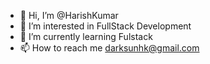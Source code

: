 - 👋 Hi, I’m @HarishKumar
- 👀 I’m interested in FullStack Development
- 🌱 I’m currently learning Fulstack
- 📫 How to reach me darksunhk@gmail.com

<!---
HarishKumarHKJ/HarishKumarHKJ is a ✨ special ✨ repository because its `README.md` (this file) appears on your GitHub profile.
You can click the Preview link to take a look at your changes.
--->
